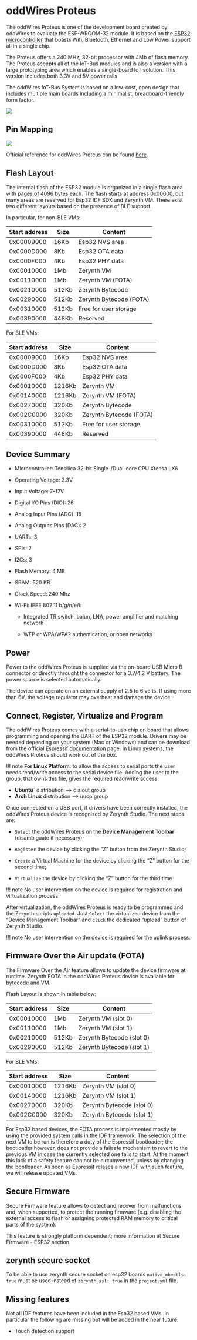 # oddWires Proteus

The oddWires Proteus is one of the development board created by oddWires to evaluate the ESP-WROOM-32 module. It is based on the [ESP32 microcontroller](https://espressif.com/en/products/hardware/esp32/overview) that boasts Wifi, Bluetooth, Ethernet and Low Power support all in a single chip.

The Proteus offers a 240 MHz, 32-bit processor with 4Mb of flash memory. The Proteus accepts all of the IoT-Bus modules and is also a version with a large prototyping area which enables a single-board IoT solution. This version includes both 3.3V and 5V power rails

The oddWires IoT-Bus System is based on a low-cost, open design that includes multiple main boards including a minimalist, breadboard-friendly form factor.

![](https://github.com/zerynth/docs/blob/test/docs/reference/boards/oddwires_proteus/docs/img/oddwires_proteus.jpg?raw=true)

## Pin Mapping

![](https://github.com/zerynth/docs/blob/test/docs/reference/boards/oddwires_proteus/docs/img/oddwires_proteus_pin_comm.jpg?raw=true)

Official reference for oddWires Proteus can be found [here](https://www.oddwires.com/proteus-iot-bus-esp32-microprocessor-wi-fi-and-bluetooth-with-prototype-board-form-factor/).

## Flash Layout

The internal flash of the ESP32 module is organized in a single flash area with pages of 4096 bytes each. The flash starts at address 0x00000, but many areas are reserved for Esp32 IDF SDK and Zerynth VM. There exist two different layouts based on the presence of BLE support.

In particular, for non-BLE VMs:

| Start address | Size  | Content                 |
|---------------|-------|-------------------------|
| 0x00009000    | 16Kb  | Esp32 NVS area          |
| 0x0000D000    | 8Kb   | Esp32 OTA data          |
| 0x0000F000    | 4Kb   | Esp32 PHY data          |
| 0x00010000    | 1Mb   | Zerynth VM              |
| 0x00110000    | 1Mb   | Zerynth VM (FOTA)       |
| 0x00210000    | 512Kb | Zerynth Bytecode        |
| 0x00290000    | 512Kb | Zerynth Bytecode (FOTA) |
| 0x00310000    | 512Kb | Free for user storage   |
| 0x00390000    | 448Kb | Reserved                |

For BLE VMs:

| Start address | Size   | Content                 |
|---------------|--------|-------------------------|
| 0x00009000    | 16Kb   | Esp32 NVS area          |
| 0x0000D000    | 8Kb    | Esp32 OTA data          |
| 0x0000F000    | 4Kb    | Esp32 PHY data          |
| 0x00010000    | 1216Kb | Zerynth VM              |
| 0x00140000    | 1216Kb | Zerynth VM (FOTA)       |
| 0x00270000    | 320Kb  | Zerynth Bytecode        |
| 0x002C0000    | 320Kb  | Zerynth Bytecode (FOTA) |
| 0x00310000    | 512Kb  | Free for user storage   |
| 0x00390000    | 448Kb  | Reserved                |

## Device Summary


* Microcontroller: Tensilica 32-bit Single-/Dual-core CPU Xtensa LX6


* Operating Voltage: 3.3V


* Input Voltage: 7-12V


* Digital I/O Pins (DIO): 26


* Analog Input Pins (ADC): 16


* Analog Outputs Pins (DAC): 2


* UARTs: 3


* SPIs: 2


* I2Cs: 3


* Flash Memory: 4 MB


* SRAM: 520 KB


* Clock Speed: 240 Mhz


* Wi-Fi: IEEE 802.11 b/g/n/e/i:


    * Integrated TR switch, balun, LNA, power amplifier and matching network


    * WEP or WPA/WPA2 authentication, or open networks

## Power

Power to the oddWires Proteus is supplied via the on-board USB Micro B connector or directly throught the connector for a 3.7/4.2 V battery. The power source is selected automatically.

The device can operate on an external supply of 2.5 to 6 volts. If using more than 6V, the voltage regulator may overheat and damage the device.

## Connect, Register, Virtualize and Program

The oddWires Proteus comes with a serial-to-usb chip on board that allows programming and opening the UART of the ESP32 module. Drivers may be needed depending on your system (Mac or Windows) and can be download from the official [Espressif documentation](http://esp-idf.readthedocs.io/en/latest/get-started/establish-serial-connection.html) page. In Linux systems, the oddWires Proteus should work out of the box.

!!! note
	**For Linux Platform**: to allow the access to serial ports the user needs read/write access to the serial device file. Adding the user to the group, that owns this file, gives the required read/write access:
* **Ubuntu**` distribution –> dialout group
* **Arch Linux** distribution –> uucp group

Once connected on a USB port, if drivers have been correctly installed, the oddWires Proteus device is recognized by Zerynth Studio. The next steps are:


* ```Select``` the oddWires Proteus on the **Device Management Toolbar** (disambiguate if necessary);


* ```Register``` the device by clicking the “Z” button from the Zerynth Studio;


* ```Create``` a Virtual Machine for the device by clicking the “Z” button for the second time;


* ```Virtualize``` the device by clicking the “Z” button for the third time.

!!! note
	No user intervention on the device is required for registration and virtualization process

After virtualization, the oddWires Proteus is ready to be programmed and the  Zerynth scripts ```uploaded```. Just ```Select``` the virtualized device from the “Device Management Toolbar” and ```click``` the dedicated “upload” button of Zerynth Studio.

!!! note
	No user intervention on the device is required for the uplink process.

## Firmware Over the Air update (FOTA)

The Firmware Over the Air feature allows to update the device firmware at runtime. Zerynth FOTA in the oddWires Proteus device is available for bytecode and VM.

Flash Layout is shown in table below:

| Start address | Size  | Content                   |
|---------------|-------|---------------------------|
| 0x00010000    | 1Mb   | Zerynth VM (slot 0)       |
| 0x00110000    | 1Mb   | Zerynth VM (slot 1)       |
| 0x00210000    | 512Kb | Zerynth Bytecode (slot 0) |
| 0x00290000    | 512Kb | Zerynth Bytecode (slot 1) |

For BLE VMs:

| Start address | Size   | Content                   |
|---------------|--------|---------------------------|
| 0x00010000    | 1216Kb | Zerynth VM (slot 0)       |
| 0x00140000    | 1216Kb | Zerynth VM (slot 1)       |
| 0x00270000    | 320Kb  | Zerynth Bytecode (slot 0) |
| 0x002C0000    | 320Kb  | Zerynth Bytecode (slot 1) |

For Esp32 based devices, the FOTA process is implemented mostly by using the provided system calls in the IDF framework. The selection of the next VM to be run is therefore a duty of the Espressif bootloader; the bootloader however, does not provide a failsafe mechanism to revert to the previous VM in case the currently selected one fails to start. At the moment this lack of a safety feature can not be circumvented, unless by changing the bootloader. As soon as Espressif relases a new IDF with such feature, we will release updated VMs.

## Secure Firmware

Secure Firmware feature allows to detect and recover from malfunctions and, when supported, to protect the running firmware (e.g. disabling the external access to flash or assigning protected RAM memory to critical parts of the system).

This feature is strongly platform dependent; more information at Secure Firmware - ESP32 section.

## zerynth secure socket

To be able to use zerynth secure socket on esp32 boards `native_mbedtls: true` must be used instead of `zerynth_ssl: true` in the `project.yml` file.

## Missing features

Not all IDF features have been included in the Esp32 based VMs. In particular the following are missing but will be added in the near future:


* Touch detection support
<!--stackedit_data:
eyJoaXN0b3J5IjpbMTA4ODU4MjQxOCwxODk1Njg5NzYzXX0=
-->